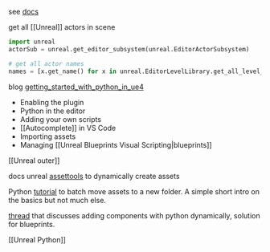 see [docs](https://docs.unrealengine.com/4.27/en-US/PythonAPI/class/_ObjectBase.html#unreal._ObjectBase)

get all [[Unreal]] actors in scene
```python
import unreal
actorSub = unreal.get_editor_subsystem(unreal.EditorActorSubsystem)

# get all actor names
names = [x.get_name() for x in unreal.EditorLevelLibrary.get_all_level_actors()]
```

blog [getting_started_with_python_in_ue4](https://sondreutheim.com/post/getting_started_with_python_in_ue4)
- Enabling the plugin
- Python in the editor
- Adding your own scripts
- [[Autocomplete]] in VS Code
- Importing assets
- Managing [[Unreal Blueprints Visual Scripting|blueprints]]

[[Unreal outer]]

docs unreal [assettools](https://docs.unrealengine.com/4.26/en-US/PythonAPI/class/AssetTools.html#unreal.AssetTools) to dynamically create assets

Python [tutorial](https://www.freecodecamp.org/news/becoming-an-unreal-automation-expert/#writing-our-own-automated-project-clean-up-script-using-python) to batch move assets to a new folder. A simple short intro on the basics but not much else.

[thread](https://forums.unrealengine.com/t/creating-blueprint-assets-hierarchies-with-python/115929/16) that discusses adding components with python dynamically, solution for blueprints.

[[Unreal Python]]